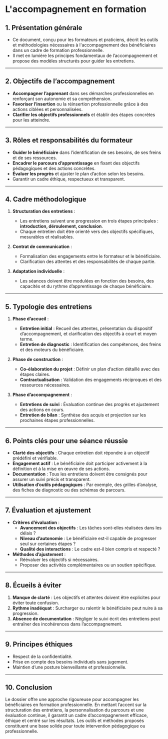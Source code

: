 # L'accompagnement en formation

## **1. Présentation générale**

-   Ce document, conçu pour les formateurs et praticiens, décrit les outils et méthodologies nécessaires à l'accompagnement des bénéficiaires dans un cadre de formation professionnelle.
-   Il met en lumière les principes fondamentaux de l’accompagnement et propose des modèles structurés pour guider les entretiens.

----------

## **2. Objectifs de l’accompagnement**

-   **Accompagner l’apprenant** dans ses démarches professionnelles en renforçant son autonomie et sa compréhension.
-   **Favoriser l’insertion** ou la réinsertion professionnelle grâce à des actions ciblées et personnalisées.
-   **Clarifier les objectifs professionnels** et établir des étapes concrètes pour les atteindre.

----------

## **3. Rôles et responsabilités du formateur**

-   **Guider le bénéficiaire** dans l’identification de ses besoins, de ses freins et de ses ressources.
-   **Encadrer le parcours d’apprentissage** en fixant des objectifs pédagogiques et des actions concrètes.
-   **Évaluer les progrès** et ajuster le plan d’action selon les besoins.
-   Garantir un cadre éthique, respectueux et transparent.

----------

## **4. Cadre méthodologique**

1.  **Structuration des entretiens** :
    
    -   Les entretiens suivent une progression en trois étapes principales : **introduction, déroulement, conclusion**.
    -   Chaque entretien doit être orienté vers des objectifs spécifiques, mesurables et réalisables.
2.  **Contrat de communication** :
    
    -   Formalisation des engagements entre le formateur et le bénéficiaire.
    -   Clarification des attentes et des responsabilités de chaque partie.
3.  **Adaptation individuelle** :
    
    -   Les séances doivent être modulées en fonction des besoins, des capacités et du rythme d’apprentissage de chaque bénéficiaire.

----------

## **5. Typologie des entretiens**

1.  **Phase d’accueil** :
    
    -   **Entretien initial** : Recueil des attentes, présentation du dispositif d’accompagnement, et clarification des objectifs à court et moyen terme.
    -   **Entretien de diagnostic** : Identification des compétences, des freins et des moteurs du bénéficiaire.
2.  **Phase de construction** :
    
    -   **Co-élaboration du projet** : Définir un plan d’action détaillé avec des étapes claires.
    -   **Contractualisation** : Validation des engagements réciproques et des ressources nécessaires.
3.  **Phase d’accompagnement** :
    
    -   **Entretiens de suivi** : Évaluation continue des progrès et ajustement des actions en cours.
    -   **Entretien de bilan** : Synthèse des acquis et projection sur les prochaines étapes professionnelles.

----------

## **6. Points clés pour une séance réussie**

-   **Clarté des objectifs** : Chaque entretien doit répondre à un objectif prédéfini et vérifiable.
-   **Engagement actif** : Le bénéficiaire doit participer activement à la définition et à la mise en œuvre de ses actions.
-   **Documentation** : Tous les entretiens doivent être consignés pour assurer un suivi précis et transparent.
-   **Utilisation d’outils pédagogiques** : Par exemple, des grilles d’analyse, des fiches de diagnostic ou des schémas de parcours.

----------

## **7. Évaluation et ajustement**

-   **Critères d’évaluation** :
    -   **Avancement des objectifs** : Les tâches sont-elles réalisées dans les délais ?
    -   **Niveau d’autonomie** : Le bénéficiaire est-il capable de progresser seul sur certaines étapes ?
    -   **Qualité des interactions** : Le cadre est-il bien compris et respecté ?
-   **Méthodes d’ajustement** :
    -   Réévaluer les objectifs si nécessaires.
    -   Proposer des activités complémentaires ou un soutien spécifique.

----------

## **8. Écueils à éviter**

1.  **Manque de clarté** : Les objectifs et attentes doivent être explicites pour éviter toute confusion.
2.  **Rythme inadéquat** : Surcharger ou ralentir le bénéficiaire peut nuire à sa progression.
3.  **Absence de documentation** : Négliger le suivi écrit des entretiens peut entraîner des incohérences dans l’accompagnement.

----------

## **9. Principes éthiques**

-   Respect de la confidentialité.
-   Prise en compte des besoins individuels sans jugement.
-   Maintien d’une posture bienveillante et professionnelle.

----------

## **10. Conclusion**

Le dossier offre une approche rigoureuse pour accompagner les bénéficiaires en formation professionnelle. En mettant l’accent sur la structuration des entretiens, la personnalisation du parcours et une évaluation continue, il garantit un cadre d’accompagnement efficace, éthique et centré sur les résultats. Les outils et méthodes proposés constituent une base solide pour toute intervention pédagogique ou professionnelle.
<!--stackedit_data:
eyJoaXN0b3J5IjpbOTYyMzY0NDA2XX0=
-->